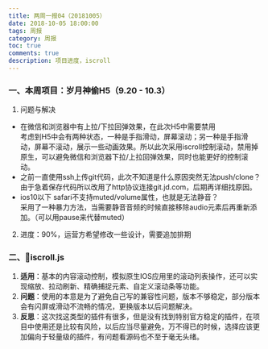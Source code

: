 ```yaml
---
title: 两周一报04（20181005）
date: 2018-10-05 18:00:00
tags: 周报
category: 周报
toc: true
comments: true
description: 项目进度，iscroll
---
```

### 一、本周项目：岁月神偷H5（9.20 - 10.3）
1. 问题与解决   
- 在微信和浏览器中有上拉/下拉回弹效果，在此次H5中需要禁用   
考虑到H5中会有两种状态，一种是手指滑动，屏幕滚动；另一种是手指滑动，屏幕不滚动，展示一些动画效果。所以此次采用iscroll控制滚动，禁用掉原生，可以避免微信和浏览器下拉/上拉回弹效果，同时也能更好的控制滚动。   
- 之前一直使用ssh上传git代码，此次不知道是什么原因突然无法push/clone？   
由于急着保存代码所以改用了http协议连接git.jd.com，后期再详细找原因。     
- ios10以下 safari不支持muted/volume属性，也就是无法静音？   
采用了一种暴力方法，当需要静音音频的时候直接移除audio元素后再重新添加。（可以用pause来代替muted）  

2. 进度：90%，运营方希望修改一些设计，需要追加排期   

### 二、iscroll.js
1. **适用**：基本的内容滚动控制，模拟原生IOS应用里的滚动列表操作，还可以实现缩放、拉动刷新、精确捕捉元素、自定义滚动条等功能。
2. **问题**：使用的本意是为了避免自己写的兼容性问题，版本不够稳定，部分版本会有闪屏或滑动不流畅的情况，更换版本以后问题解决。
3. **反思**：这次找这类型的插件有很多，但是没有找到特别官方稳定的插件，在项目中使用还是比较有风险，以后应当尽量避免，万不得已的时候，选择应该更加偏向于轻量级的插件，有问题看源码也不至于毫无头绪。

